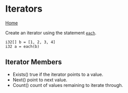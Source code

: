 #  Iterators

[Home](index.md)

Create an iterator using  the statement [`each`](statements.md#each).

```
i32[] b = [1, 2, 3, 4]
i32 a = each(b)
```

## Iterator Members

- Exists() true if the iterator points to a value.
- Next() point to next value.
- Count() count of values remaining to iterate through.

